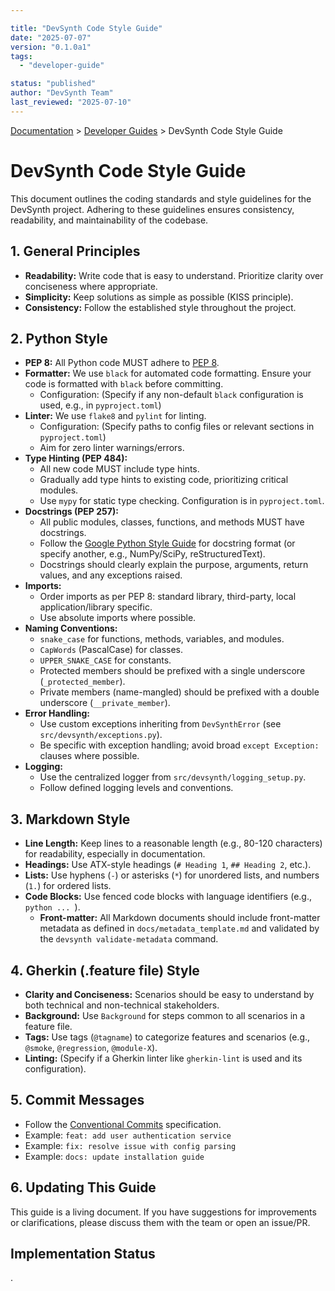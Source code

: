 ```yaml
---

title: "DevSynth Code Style Guide"
date: "2025-07-07"
version: "0.1.0a1"
tags:
  - "developer-guide"

status: "published"
author: "DevSynth Team"
last_reviewed: "2025-07-10"
---
```

<div class="breadcrumbs">
<a href="../index.md">Documentation</a> &gt; <a href="index.md">Developer Guides</a> &gt; DevSynth Code Style Guide
</div>

# DevSynth Code Style Guide

This document outlines the coding standards and style guidelines for the DevSynth project. Adhering to these guidelines ensures consistency, readability, and maintainability of the codebase.

## 1. General Principles

- **Readability:** Write code that is easy to understand. Prioritize clarity over conciseness where appropriate.
- **Simplicity:** Keep solutions as simple as possible (KISS principle).
- **Consistency:** Follow the established style throughout the project.


## 2. Python Style

- **PEP 8:** All Python code MUST adhere to [PEP 8](https://www.python.org/dev/peps/pep-0008/).
- **Formatter:** We use `black` for automated code formatting. Ensure your code is formatted with `black` before committing.
    - Configuration: (Specify if any non-default `black` configuration is used, e.g., in `pyproject.toml`)
- **Linter:** We use `flake8` and `pylint` for linting.
    - Configuration: (Specify paths to config files or relevant sections in `pyproject.toml`)
    - Aim for zero linter warnings/errors.
- **Type Hinting (PEP 484):**
    - All new code MUST include type hints.
    - Gradually add type hints to existing code, prioritizing critical modules.
    - Use `mypy` for static type checking. Configuration is in `pyproject.toml`.
- **Docstrings (PEP 257):**
    - All public modules, classes, functions, and methods MUST have docstrings.
    - Follow the [Google Python Style Guide](https://google.github.io/styleguide/pyguide.html#3.8-comments-and-docstrings) for docstring format (or specify another, e.g., NumPy/SciPy, reStructuredText).
    - Docstrings should clearly explain the purpose, arguments, return values, and any exceptions raised.
- **Imports:**
    - Order imports as per PEP 8: standard library, third-party, local application/library specific.
    - Use absolute imports where possible.
- **Naming Conventions:**
    - `snake_case` for functions, methods, variables, and modules.
    - `CapWords` (PascalCase) for classes.
    - `UPPER_SNAKE_CASE` for constants.
    - Protected members should be prefixed with a single underscore (`_protected_member`).
    - Private members (name-mangled) should be prefixed with a double underscore (`__private_member`).
- **Error Handling:**
    - Use custom exceptions inheriting from `DevSynthError` (see `src/devsynth/exceptions.py`).
    - Be specific with exception handling; avoid broad `except Exception:` clauses where possible.
- **Logging:**
    - Use the centralized logger from `src/devsynth/logging_setup.py`.
    - Follow defined logging levels and conventions.


## 3. Markdown Style

- **Line Length:** Keep lines to a reasonable length (e.g., 80-120 characters) for readability, especially in documentation.
- **Headings:** Use ATX-style headings (`# Heading 1`, `## Heading 2`, etc.).
- **Lists:** Use hyphens (`-`) or asterisks (`*`) for unordered lists, and numbers (`1.`) for ordered lists.
- **Code Blocks:** Use fenced code blocks with language identifiers (e.g., ```python ... ```).
  - **Front-matter:** All Markdown documents should include front-matter metadata as defined in `docs/metadata_template.md` and validated by the `devsynth validate-metadata` command.


## 4. Gherkin (.feature file) Style

- **Clarity and Conciseness:** Scenarios should be easy to understand by both technical and non-technical stakeholders.
- **Background:** Use `Background` for steps common to all scenarios in a feature file.
- **Tags:** Use tags (`@tagname`) to categorize features and scenarios (e.g., `@smoke`, `@regression`, `@module-X`).
- **Linting:** (Specify if a Gherkin linter like `gherkin-lint` is used and its configuration).


## 5. Commit Messages

- Follow the [Conventional Commits](https://www.conventionalcommits.org/) specification.
- Example: `feat: add user authentication service`
- Example: `fix: resolve issue with config parsing`
- Example: `docs: update installation guide`


## 6. Updating This Guide

This guide is a living document. If you have suggestions for improvements or clarifications, please discuss them with the team or open an issue/PR.

## Implementation Status

.
